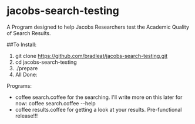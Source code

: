 jacobs-search-testing
=====================

A Program designed to help Jacobs Researchers test the Academic Quality of Search Results.


##To Install:
1. git clone https://github.com/bradleat/jacobs-search-testing.git
2. cd jacobs-search-testing
3. ./prepare
4. All Done: 

Programs:
- coffee search.coffee for the searching. I'll write more on this later for now:
coffee search.coffee --help
- coffee results.coffee for getting a look at your results. Pre-functional release!!!



